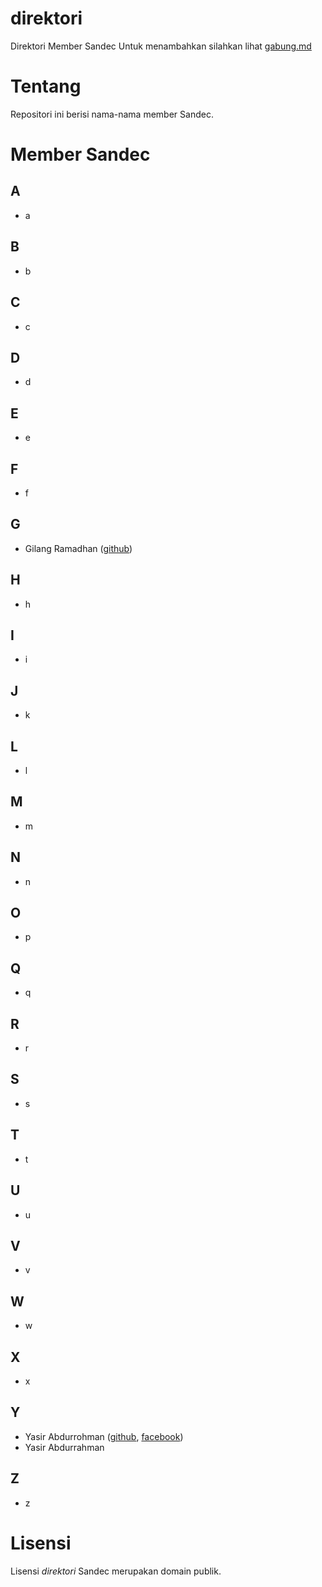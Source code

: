 # direktori
Direktori Member Sandec
Untuk menambahkan silahkan lihat [gabung.md](gabung.md)

# Tentang
Repositori ini berisi nama-nama member Sandec.


# Member Sandec
## A
- a

## B
- b

## C
- c

## D
- d

## E
- e

## F
- f

## G
- Gilang Ramadhan ([github](https://github.com/gilangadhan))

## H
- h

## I
- i

## J
- k

## L
- l

## M
- m

## N
- n

## O
- p

## Q
- q

## R
- r

## S
- s

## T
- t

## U
- u

## V
- v

## W
- w

## X
- x

## Y
- Yasir Abdurrohman ([github](https://github.com/yasirabd), [facebook](https://facebook.com/yasirabdr))
- Yasir Abdurrahman

## Z
- z

# Lisensi
Lisensi *direktori* Sandec merupakan domain publik.
